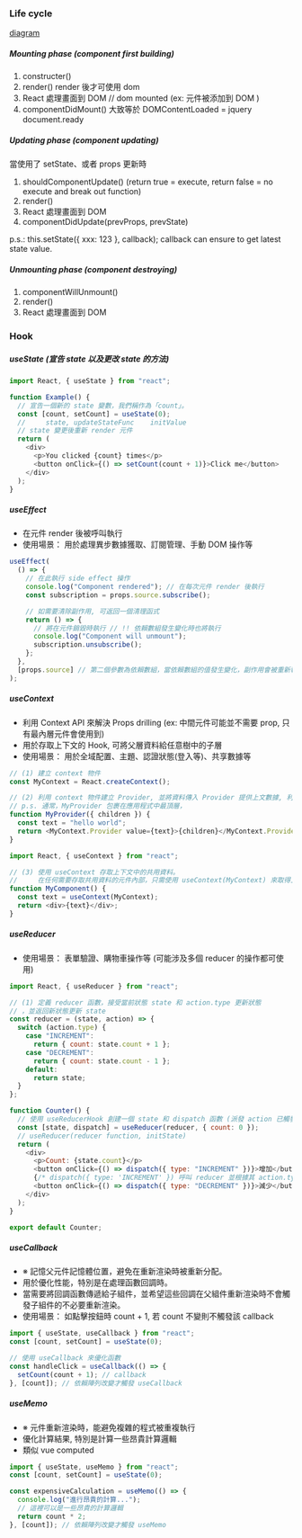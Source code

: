 ### Life cycle

[diagram](https://projects.wojtekmaj.pl/react-lifecycle-methods-diagram/)

##### Mounting phase (component first building)

1. constructer()
2. render() render 後才可使用 dom
3. React 處理畫面到 DOM // dom mounted (ex: 元件被添加到 DOM )
4. componentDidMount() 大致等於 DOMContentLoaded = jquery document.ready

##### Updating phase (component updating)

當使用了 setState、或者 props 更新時

1. shouldComponentUpdate() (return true = execute, return false = no execute and break out function)
2. render()
3. React 處理畫面到 DOM
4. componentDidUpdate(prevProps, prevState)

p.s.: this.setState({ xxx: 123 }, callback); callback can ensure to get latest state value.

##### Unmounting phase (component destroying)

1. componentWillUnmount()
2. render()
3. React 處理畫面到 DOM

### Hook

##### useState (宣告 state 以及更改 state 的方法)

```javascript
import React, { useState } from "react";

function Example() {
  // 宣告一個新的 state 變數，我們稱作為「count」。
  const [count, setCount] = useState(0);
  //     state, updateStateFunc    initValue
  // state 變更後重新 render 元件
  return (
    <div>
      <p>You clicked {count} times</p>
      <button onClick={() => setCount(count + 1)}>Click me</button>
    </div>
  );
}
```

##### useEffect

- 在元件 render 後被呼叫執行
- 使用場景： 用於處理異步數據獲取、訂閱管理、手動 DOM 操作等

```javascript
useEffect(
  () => {
    // 在此執行 side effect 操作
    console.log("Component rendered"); // 在每次元件 render 後執行
    const subscription = props.source.subscribe();

    // 如需要清除副作用, 可返回一個清理函式
    return () => {
      // 將在元件銷毀時執行 // !! 依賴數組發生變化時也將執行
      console.log("Component will unmount");
      subscription.unsubscribe();
    };
  },
  [props.source] // 第二個參數為依賴數組，當依賴數組的值發生變化，副作用會被重新執行, 即第一個參數內容
);
```

##### useContext

- 利用 Context API 來解決 Props drilling (ex: 中間元件可能並不需要 prop, 只有最內層元件會使用到)
- 用於存取上下文的 Hook, 可將父層資料給任意樹中的子層
- 使用場景： 用於全域配置、主題、認證狀態(登入等)、共享數據等

```javascript
// (1) 建立 context 物件
const MyContext = React.createContext();

// (2) 利用 context 物件建立 Provider, 並將資料傳入 Provider 提供上文數據, 利用 children 創造下文數據
// p.s. 通常，MyProvider 包裹在應用程式中最頂層，
function MyProvider({ children }) {
  const text = "hello world";
  return <MyContext.Provider value={text}>{children}</MyContext.Provider>;
}
```

```javascript
import React, { useContext } from "react";

// (3) 使用 useContext 存取上下文中的共用資料。
//     在任何需要存取共用資料的元件內部，只需使用 useContext(MyContext) 來取得上下文的值。
function MyComponent() {
  const text = useContext(MyContext);
  return <div>{text}</div>;
}
```

##### useReducer

- 使用場景： 表單驗證、購物車操作等 (可能涉及多個 reducer 的操作都可使用)

```javascript
import React, { useReducer } from "react";

// (1) 定義 reducer 函數，接受當前狀態 state 和 action.type 更新狀態
// ，並返回新狀態更新 state
const reducer = (state, action) => {
  switch (action.type) {
    case "INCREMENT":
      return { count: state.count + 1 };
    case "DECREMENT":
      return { count: state.count - 1 };
    default:
      return state;
  }
};

function Counter() {
  // 使用 useReducerHook 創建一個 state 和 dispatch 函數 (派發 action 已觸發狀態更新)
  const [state, dispatch] = useReducer(reducer, { count: 0 });
  // useReducer(reducer function, initState)
  return (
    <div>
      <p>Count: {state.count}</p>
      <button onClick={() => dispatch({ type: "INCREMENT" })}>增加</button>
      {/* dispatch({ type: 'INCREMENT' }) 呼叫 reducer 並根據其 action.type 更新狀態 */}
      <button onClick={() => dispatch({ type: "DECREMENT" })}>減少</button>
    </div>
  );
}

export default Counter;
```

##### useCallback

- ※ 記憶父元件記憶體位置，避免在重新渲染時被重新分配。
- 用於優化性能，特別是在處理函數回調時。
- 當需要將回調函數傳遞給子組件，並希望這些回調在父組件重新渲染時不會觸發子組件的不必要重新渲染。
- 使用場景： 如點擊按鈕時 count + 1, 若 count 不變則不觸發該 callback

```javascript
import { useState, useCallback } from "react";
const [count, setCount] = useState(0);

// 使用 useCallback 來優化函數
const handleClick = useCallback(() => {
  setCount(count + 1); // callback
}, [count]); // 依賴陣列改變才觸發 useCallback
```

##### useMemo

- ※ 元件重新渲染時，能避免複雜的程式被重複執行
- 優化計算結果, 特別是計算一些昂貴計算邏輯
- 類似 vue computed

```javascript
import { useState, useMemo } from "react";
const [count, setCount] = useState(0);

const expensiveCalculation = useMemo(() => {
  console.log("進行昂貴的計算...");
  // 這裡可以是一些昂貴的計算邏輯
  return count * 2;
}, [count]); // 依賴陣列改變才觸發 useMemo
```
